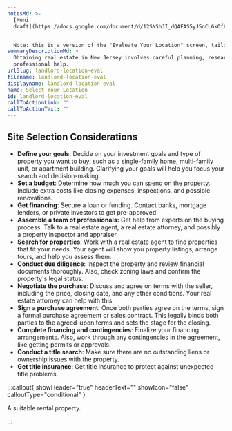 ```yaml
---
notesMd: >-
  [Muni
  draft](https://docs.google.com/document/d/12SNShJI_dQAFAS5yJ5nCL6kOfAknWOvjn4-W7B_TqP8/edit?usp=sharing)


  Note: this is a version of the "Evaluate Your Location" screen, tailored to residential landlords. Updated to a Grade 10 reading level and more relevant language.
summaryDescriptionMd: >
  Obtaining real estate in New Jersey involves careful planning, research, and
  professional help.
urlSlug: landlord-location-eval
filename: landlord-location-eval
displayname: landlord-location-eval
name: Select Your Location
id: landlord-location-eval
callToActionLink: ""
callToActionText: ""
---
```

## Site Selection Considerations

* **Define your goals**: Decide on your investment goals and type of property you want to buy, such as a single-family home, multi-family unit, or apartment building. Clarifying your goals will help you focus your search and decision-making.
* **Set a budget**: Determine how much you can spend on the property. Include extra costs like closing expenses, inspections, and possible renovations.
* **Get financing**: Secure a loan or funding. Contact banks, mortgage lenders, or private investors to get pre-approved.
* **Assemble a team of professionals:** Get help from experts on the buying process. Talk to a real estate agent, a real estate attorney, and possibly a property inspector and appraiser.
* **Search for properties**: Work with a real estate agent to find properties that fit your needs. Your agent will show you property listings, arrange tours, and help you assess them.
* **Conduct due diligence**: Inspect the property and review financial documents thoroughly. Also, check zoning laws and confirm the property's legal status.
* **Negotiate the purchase**: Discuss and agree on terms with the seller, including the price, closing date, and any other conditions. Your real estate attorney can help with this.
* **Sign a purchase agreement**: Once both parties agree on the terms, sign a formal purchase agreement or sales contract. This legally binds both parties to the agreed-upon terms and sets the stage for the closing.
* **Complete financing and contingencies**: Finalize your financing arrangements. Also, work through any contingencies in the agreement, like getting permits or approvals.
* **Conduct a title search**: Make sure there are no outstanding liens or ownership issues with the property.
* **Get title insurance**: Get title insurance to protect against unexpected title problems.

:::callout{ showHeader="true" headerText="" showIcon="false" calloutType="conditional" }

A suitable rental property.

:::